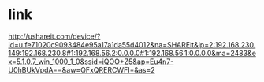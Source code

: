 # link
http://ushareit.com/device/?id=u.fe71020c9093484e95a17a1da55d4012&na=SHAREit&ip=2:192.168.230.149:192.168.230.8#1:192.168.56.2:0.0.0.0#1:192.168.56.1:0.0.0.0&ma=2483&ex=5.1.0.7_win_1000_1_0&ssid=iQOO+Z5&ap=Eu4n7-U0hBUkVpdA==&aw=QFxQRERCWFI=&as=2
